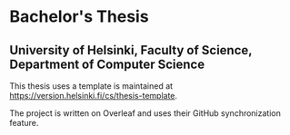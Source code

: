 #  Bachelor's Thesis
## University of Helsinki, Faculty of Science, Department of Computer Science

This thesis uses a template is maintained at https://version.helsinki.fi/cs/thesis-template.

The project is written on Overleaf and uses their GitHub synchronization feature.
